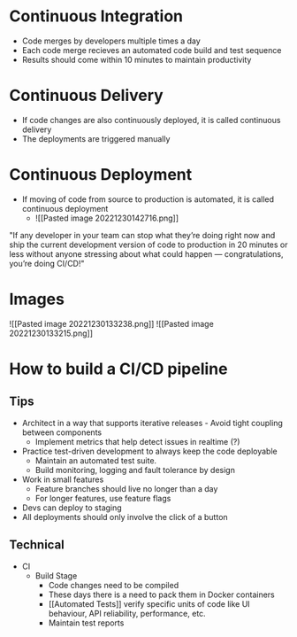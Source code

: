 # Continuous Integration
- Code merges by developers multiple times a day 
- Each code merge recieves an automated code build and test sequence
- Results should come within 10 minutes to maintain productivity
# Continuous Delivery
- If code changes are also continuously deployed, it is called continuous delivery
- The deployments are triggered manually
# Continuous Deployment
- If moving of code from source to production is automated, it is called continuous deployment
	- ![[Pasted image 20221230142716.png]]

"If any developer in your team can stop what they’re doing right now and ship the current development version of code to production in 20 minutes or less without anyone stressing about what could happen — congratulations, you’re doing CI/CD!"

# Images
![[Pasted image 20221230133238.png]]
![[Pasted image 20221230133215.png]]

# How to build a CI/CD pipeline
## Tips
- Architect in a way that supports iterative releases - Avoid tight coupling between components
	- Implement metrics that help detect issues in realtime (?)
- Practice test-driven development to always keep the code deployable
	- Maintain an automated test suite.
	- Build monitoring, logging and fault tolerance by design
- Work in small features
	- Feature branches should live no longer than a day
	- For longer features, use feature flags
- Devs can deploy to staging
- All deployments should only involve the click of a button

## Technical
- CI
	- Build Stage
		- Code changes need to be compiled
		- These days there is a need to pack them in Docker containers
		- [[Automated Tests]] verify specific units of code like UI behaviour, API reliability, performance, etc.
		- Maintain test reports